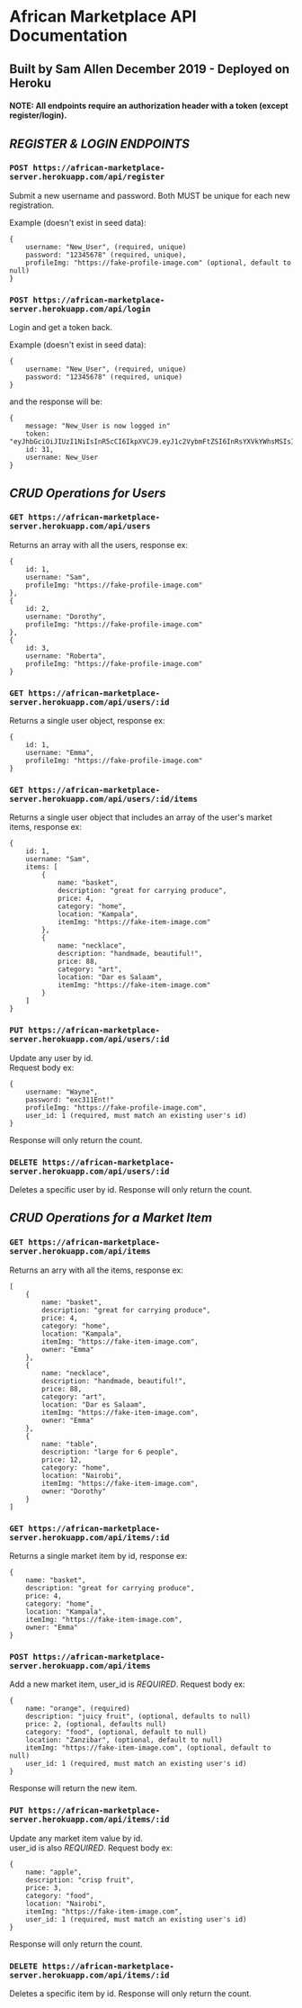 # African Marketplace API Documentation

## Built by Sam Allen December 2019 - Deployed on Heroku

#### **NOTE: All endpoints require an authorization header with a token (except register/login).**

## *REGISTER & LOGIN ENDPOINTS*

### `POST https://african-marketplace-server.herokuapp.com/api/register`
Submit a new username and password. Both MUST be unique for each new registration. 

Example (doesn't exist in seed data):

    { 
        username: "New_User", (required, unique)
        password: "12345678" (required, unique),
        profileImg: "https://fake-profile-image.com" (optional, default to null)
    }

### `POST https://african-marketplace-server.herokuapp.com/api/login`
Login and get a token back.

Example (doesn't exist in seed data):

    {
        username: "New_User", (required, unique)
        password: "12345678" (required, unique)
    }

and the response will be:

    {
        message: "New_User is now logged in"
        token: "eyJhbGciOiJIUzI1NiIsInR5cCI6IkpXVCJ9.eyJ1c2VybmFtZSI6InRsYXVkYWhsMSIsImlhdCI6MTU3NDEyOD",
        id: 31,
        username: New_User
    }

## *CRUD Operations for Users*

### `GET https://african-marketplace-server.herokuapp.com/api/users`
Returns an array with all the users, response ex:

    {
        id: 1,
        username: "Sam",
        profileImg: "https://fake-profile-image.com"
    },
    {
        id: 2,
        username: "Dorothy",
        profileImg: "https://fake-profile-image.com"
    },
    {
        id: 3,
        username: "Roberta",
        profileImg: "https://fake-profile-image.com"
    }

### `GET https://african-marketplace-server.herokuapp.com/api/users/:id`
Returns a single user object, response ex:

    {
        id: 1,
        username: "Emma",
        profileImg: "https://fake-profile-image.com"
    }

### `GET https://african-marketplace-server.herokuapp.com/api/users/:id/items`
Returns a single user object that includes an array of the user's market items, response ex:

    {
        id: 1,
        username: "Sam",
        items: [
            {
                name: "basket",
                description: "great for carrying produce",
                price: 4,
                category: "home",
                location: "Kampala",
                itemImg: "https://fake-item-image.com"
            },
            {
                name: "necklace",
                description: "handmade, beautiful!",
                price: 88,
                category: "art",
                location: "Dar es Salaam",
                itemImg: "https://fake-item-image.com"
            }
        ]
    } 

### `PUT https://african-marketplace-server.herokuapp.com/api/users/:id`
Update any user by id.  
Request body ex:

    {
        username: "Wayne",
        password: "exc311Ent!"
        profileImg: "https://fake-profile-image.com",
        user_id: 1 (required, must match an existing user's id)
    }

Response will only return the count. 

### `DELETE https://african-marketplace-server.herokuapp.com/api/users/:id`
Deletes a specific user by id. Response will only return the count.

## *CRUD Operations for a Market Item*

### `GET https://african-marketplace-server.herokuapp.com/api/items`
Returns an arry with all the items, response ex:
        
    [
        {
            name: "basket",
            description: "great for carrying produce",
            price: 4,
            category: "home",
            location: "Kampala",
            itemImg: "https://fake-item-image.com",
            owner: "Emma"
        },
        {
            name: "necklace",
            description: "handmade, beautiful!",
            price: 88,
            category: "art",
            location: "Dar es Salaam",
            itemImg: "https://fake-item-image.com",
            owner: "Emma"
        },
        {
            name: "table",
            description: "large for 6 people",
            price: 12,
            category: "home",
            location: "Nairobi",
            itemImg: "https://fake-item-image.com",
            owner: "Dorothy"
        }
    ]

### `GET https://african-marketplace-server.herokuapp.com/api/items/:id`
Returns a single market item by id, response ex:

    {
        name: "basket",
        description: "great for carrying produce",
        price: 4,
        category: "home",
        location: "Kampala",
        itemImg: "https://fake-item-image.com",
        owner: "Emma"
    }

### `POST https://african-marketplace-server.herokuapp.com/api/items`
Add a new market item, user_id is *REQUIRED*. Request body ex:

    {
        name: "orange", (required)
        description: "juicy fruit", (optional, defaults to null)
        price: 2, (optional, defaults null)
        category: "food", (optional, default to null)
        location: "Zanzibar", (optional, default to null)
        itemImg: "https://fake-item-image.com", (optional, default to null)
        user_id: 1 (required, must match an existing user's id)
    }

Response will return the new item.

### `PUT https://african-marketplace-server.herokuapp.com/api/items/:id`
Update any market item value by id.  
user_id is also *REQUIRED*. Request body ex:

    {
        name: "apple",
        description: "crisp fruit",
        price: 3,
        category: "food", 
        location: "Nairobi",
        itemImg: "https://fake-item-image.com",
        user_id: 1 (required, must match an existing user's id)
    }

Response will only return the count.

### `DELETE https://african-marketplace-server.herokuapp.com/api/items/:id`
Deletes a specific item by id. Response will only return the count.